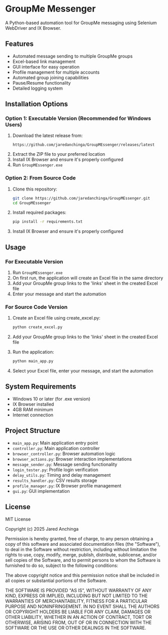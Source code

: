 # GroupMe Messenger

A Python-based automation tool for GroupMe messaging using Selenium WebDriver and IX Browser.

## Features

- Automated message sending to multiple GroupMe groups
- Excel-based link management
- GUI interface for easy operation
- Profile management for multiple accounts
- Automated group joining capabilities
- Pause/Resume functionality
- Detailed logging system

## Installation Options

### Option 1: Executable Version (Recommended for Windows Users)
1. Download the latest release from:
   ```
   https://github.com/jaredanchinga/GroupMEssenger/releases/latest
   ```
2. Extract the ZIP file to your preferred location
3. Install IX Browser and ensure it's properly configured
4. Run `GroupMEssenger.exe`

### Option 2: From Source Code
1. Clone this repository:
   ```bash
   git clone https://github.com/jaredanchinga/GroupMEssenger.git
   cd GroupMEssenger
   ```
2. Install required packages:
   ```bash
   pip install -r requirements.txt
   ```
3. Install IX Browser and ensure it's properly configured

## Usage

### For Executable Version
1. Run `GroupMEssenger.exe`
2. On first run, the application will create an Excel file in the same directory
3. Add your GroupMe group links to the 'links' sheet in the created Excel file
4. Enter your message and start the automation

### For Source Code Version
1. Create an Excel file using create_excel.py:
   ```bash
   python create_excel.py
   ```

2. Add your GroupMe group links to the 'links' sheet in the created Excel file

3. Run the application:
   ```bash
   python main_app.py
   ```

4. Select your Excel file, enter your message, and start the automation

## System Requirements

- Windows 10 or later (for .exe version)
- IX Browser installed
- 4GB RAM minimum
- Internet connection

## Project Structure

- `main_app.py`: Main application entry point
- `controller.py`: Main application controller
- `browser_controller.py`: Browser automation logic
- `browser_actions.py`: Browser interaction implementations
- `message_sender.py`: Message sending functionality
- `login_tester.py`: Profile login verification
- `delay_utils.py`: Timing and delay management
- `results_handler.py`: CSV results storage
- `profile_manager.py`: IX Browser profile management
- `gui.py`: GUI implementation

## License

MIT License

Copyright (c) 2025 Jared Anchinga

Permission is hereby granted, free of charge, to any person obtaining a copy
of this software and associated documentation files (the "Software"), to deal
in the Software without restriction, including without limitation the rights
to use, copy, modify, merge, publish, distribute, sublicense, and/or sell
copies of the Software, and to permit persons to whom the Software is
furnished to do so, subject to the following conditions:

The above copyright notice and this permission notice shall be included in all
copies or substantial portions of the Software.

THE SOFTWARE IS PROVIDED "AS IS", WITHOUT WARRANTY OF ANY KIND, EXPRESS OR
IMPLIED, INCLUDING BUT NOT LIMITED TO THE WARRANTIES OF MERCHANTABILITY,
FITNESS FOR A PARTICULAR PURPOSE AND NONINFRINGEMENT. IN NO EVENT SHALL THE
AUTHORS OR COPYRIGHT HOLDERS BE LIABLE FOR ANY CLAIM, DAMAGES OR OTHER
LIABILITY, WHETHER IN AN ACTION OF CONTRACT, TORT OR OTHERWISE, ARISING FROM,
OUT OF OR IN CONNECTION WITH THE SOFTWARE OR THE USE OR OTHER DEALINGS IN THE
SOFTWARE. 
